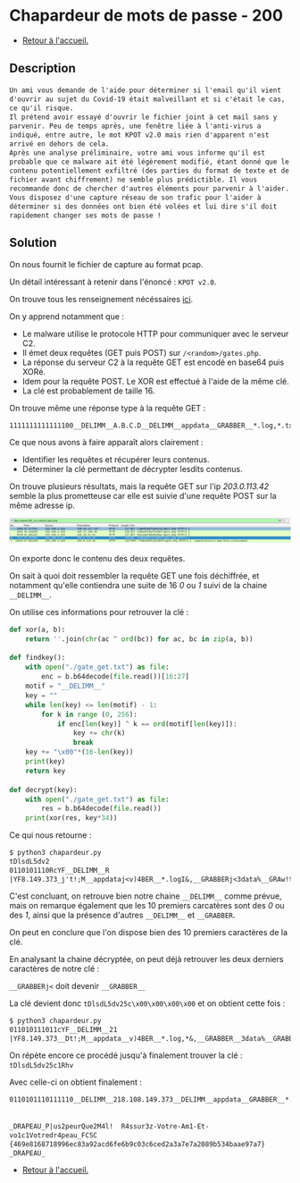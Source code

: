 # Chapardeur de mots de passe - 200

-   [Retour à l'accueil.](../../index.md)

## Description

```
Un ami vous demande de l'aide pour déterminer si l'email qu'il vient d'ouvrir au sujet du Covid-19 était malveillant et si c'était le cas, ce qu'il risque.
Il prétend avoir essayé d'ouvrir le fichier joint à cet mail sans y parvenir. Peu de temps après, une fenêtre liée à l'anti-virus a indiqué, entre autre, le mot KPOT v2.0 mais rien d'apparent n'est arrivé en dehors de cela.
Après une analyse préliminaire, votre ami vous informe qu'il est probable que ce malware ait été légèrement modifié, étant donné que le contenu potentiellement exfiltré (des parties du format de texte et de fichier avant chiffrement) ne semble plus prédictible. Il vous recommande donc de chercher d'autres éléments pour parvenir à l'aider.
Vous disposez d'une capture réseau de son trafic pour l'aider à déterminer si des données ont bien été volées et lui dire s'il doit rapidement changer ses mots de passe !
```

## Solution

On nous fournit le fichier de capture au format pcap.

Un détail intéressant à retenir dans l'énoncé : `KPOT v2.0`.

On trouve tous les renseignement nécéssaires [ici](https://www.proofpoint.com/us/threat-insight/post/new-kpot-v20-stealer-brings-zero-persistence-and-memory-features-silently-steal).

On y apprend notamment que :

-   Le malware utilise le protocole HTTP pour communiquer avec le serveur C2.
-   Il émet deux requêtes (GET puis POST) sur `/<random>/gates.php`.
-   La réponse du serveur C2 à la requête GET est encodé en base64 puis XORé.
-   Idem pour la requête POST. Le XOR est effectué à l'aide de la même clé.
-   La clé est probablement de taille 16.

On trouve même une réponse type à la requête GET :

```
1111111111111100__DELIMM__A.B.C.D__DELIMM__appdata__GRABBER__*.log,*.txt,__GRABBER__%appdata%__GRABBER__0__GRABBER__1024__DELIMM__desktop_txt__GRABBER__*.txt,__GRABBER__%userprofile%\Desktop__GRABBER__0__GRABBER__150__DELIMM____DELIMM____DELIMM__
```

Ce que nous avons à faire apparaît alors clairement :

-   Identifier les requêtes et récupérer leurs contenus.
-   Déterminer la clé permettant de décrypter lesdits contenus.

On trouve plusieurs résultats, mais la requête GET sur l'ip _203.0.113.42_ semble la plus prometteuse car elle est suivie d'une requête POST sur la même adresse ip.

![chap](https://github.com/sklaer/sklaer.github.io/blob/master/Images/chapardeur_1.PNG)

On exporte donc le contenu des deux requêtes.

On sait à quoi doit ressembler la requête GET une fois déchiffrée, et notamment qu'elle contiendra une suite de 16 _0_ ou _1_ suivi de la chaine `__DELIMM__`.

On utilise ces informations pour retrouver la clé :

```python
def xor(a, b):
    return ''.join(chr(ac ^ ord(bc)) for ac, bc in zip(a, b))

def findkey():
    with open("./gate_get.txt") as file:
        enc = b.b64decode(file.read())[16:27]
    motif = "__DELIMM__"
    key = ""
    while len(key) <= len(motif) - 1:
        for k in range (0, 256):
            if enc[len(key)] ^ k == ord(motif[len(key)]):
                key += chr(k)
                break
    key += "\x00"*(16-len(key))
    print(key)
    return key

def decrypt(key):
    with open("./gate_get.txt") as file:
        res = b.b64decode(file.read())
    print(xor(res, key*34))
```

Ce qui nous retourne :

```
$ python3 chapardeur.py
tDlsdL5dv2
0110101110RcYF__DELIMM__R       |YF8.149.373_j't!;M__appdataj<v)4BER__*.logI&,__GRABBERj<3data%__GRAw!t7)0__GRABBERj<bZB__DELIMM__QB9p_txt__GRAw!t7)*.txt,__GRt!s:)_%userprof\Tw42esktop__GRt!s:)_0__GRABBEg<nb7)DELIMM____q&}____DELIMMj<
```

C'est concluant, on retrouve bien notre chaine `__DELIMM__` comme prévue, mais on remarque également que les 10 premiers carcatères sont des _0_ ou des _1_, ainsi que la présence d'autres `__DELIMM__` et `__GRABBER`.

On peut en conclure que l'on dispose bien des 10 premiers caractères de la clé.

En analysant la chaine décryptée, on peut déjà retrouver les deux derniers caractères de notre clé :

`__GRABBERj<` doit devenir `__GRABBER__`

La clé devient donc `tDlsdL5dv25c\x00\x00\x00\x00` et on obtient cette fois :

```
$ python3 chapardeur.py
011010111011cYF__DELIMM__21     |YF8.149.373__Dt!;M__appdata__v)4BER__*.log,*&,__GRABBER__3data%__GRABBt7)0__GRABBER__bZB__DELIMM__deB9p_txt__GRABBt7)*.txt,__GRABs:)_%userprofilTw42esktop__GRABs:)_0__GRABBER_nb7)DELIMM____DE}____DELIMM__
```

On répète encore ce procédé jusqu'à finalement trouver la clé : `tDlsdL5dv25c1Rhv`

Avec celle-ci on obtient finalement :

```
0110101110111110__DELIMM__218.108.149.373__DELIMM__appdata__GRABBER__*.log,*.txt,__GRABBER__%appdata%__GRABBER__0__GRABBER__1024__DELIMM__desktop_txt__GRABBER__*.txt,__GRABBER__%userprofile%\Desktop__GRABBER__0__GRABBER__0__DELIMM____DELIMM____DELIMM__


_DRAPEAU_P|us2peurQue2M4l!  R4ssur3z-Votre-Am1-Et-vo1c1Votredr4peau_FCSC
{469e8168718996ec83a92acd6fe6b9c03c6ced2a3a7e7a2089b534baae97a7}
_DRAPEAU_
```

-   [Retour à l'accueil.](../../index.md)
